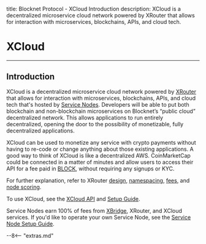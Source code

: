 title: Blocknet Protocol - XCloud Introduction
description: XCloud is a decentralized microservice cloud network powered by XRouter that allows for interaction with microservices, blockchains, APIs, and cloud tech.


# XCloud

---

## Introduction
XCloud is a decentralized microservice cloud network powered by [XRouter](/protocol/xrouter/introduction) that allows for interaction with microservices, blockchains, APIs, and cloud tech that's hosted by [Service Nodes](/service-nodes/introduction). Developers will be able to put both blockchain and non-blockchain microservices on Blocknet’s “public cloud” decentralized network. This allows applications to run entirely decentralized, opening the door to the possibility of monetizable, fully decentralized applications.

XCloud can be used to monetize any service with crypto payments without having to re-code or change anything about those existing applications. A good way to think of XCloud is like a decentralized AWS. CoinMarketCap could be connected in a matter of minutes and allow users to access their API for a fee paid in [BLOCK](/blockchain/introduction), without requiring any signups or KYC.

For further explanation, refer to XRouter [design](/protocol/xrouter/introduction/#design), [namespacing](/protocol/xrouter/introduction/#namespace), [fees](/protocol/xrouter/introduction/#fees), and [node scoring](/protocol/xrouter/introduction/#node-scoring). 

To use XCloud, see the [XCloud API](https://api.blocknet.co/#xcloud) and [Setup Guide](https://api.blocknet.co/#xcloud-setup).

Service Nodes earn 100% of fees from [XBridge](/protocol/xbridge/introduction), XRouter, and XCloud services. If you'd like to operate your own Service Node, see the [Service Node Setup Guide](/service-nodes/setup).















<script type="text/javascript">
// read instructions for related links in ../snippets/extras.md
var relatedLinks = [];
</script>

--8<-- "extras.md"





